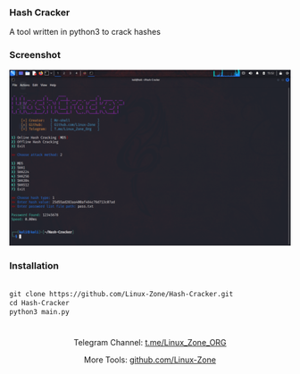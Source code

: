 ### Hash Cracker

<p>A tool written in python3 to crack hashes</p>

### Screenshot

<p align="center">
    <img src="./screenshot.png">
</p>

### Installation

<pre>
<code>
git clone https://github.com/Linux-Zone/Hash-Cracker.git
cd Hash-Cracker
python3 main.py
</code>
</pre>

### 

<p align="center">Telegram Channel:  <a href="https://t.me/Linux_Zone_ORG">t.me/Linux_Zone_ORG</a></p>
<p align="center">More Tools:  <a href="https://github.com/Linux-Zone">github.com/Linux-Zone</a></p>

